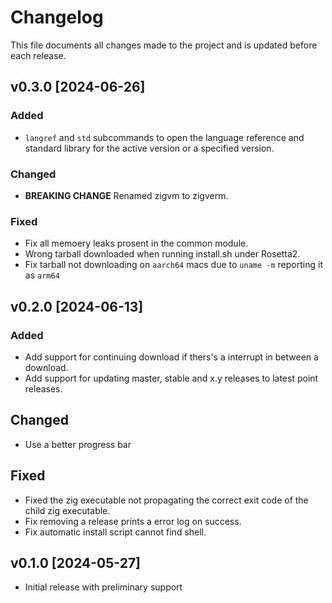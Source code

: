 # Changelog
This file documents all changes made to the project and is updated before each release.

## v0.3.0 [2024-06-26]
### Added
- `langref` and `std` subcommands to open the language reference and standard library for the active version or
  a specified version.

### Changed
- **BREAKING CHANGE** Renamed zigvm to zigverm.

### Fixed
- Fix all memoery leaks prosent in the common module.
- Wrong tarball downloaded when running install.sh under Rosetta2.
- Fix tarball not downloading on `aarch64` macs due to `uname -m` reporting it as `arm64`

## v0.2.0 [2024-06-13]
### Added
- Add support for continuing download if thers's a interrupt in between a download.
- Add support for updating master, stable and x.y releases to latest point releases.

## Changed
- Use a better progress bar

## Fixed
- Fixed the zig executable not propagating the correct exit code of the child zig executable.
- Fix removing a release prints a error log on success.
- Fix automatic install script cannot find shell.

## v0.1.0 [2024-05-27]
- Initial release with preliminary support
